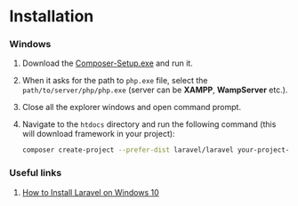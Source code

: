 # Installation 

### Windows

1. Download the [Composer-Setup.exe](https://getcomposer.org/Composer-Setup.exe) and run it.

1. When it asks for the path to `php.exe` file, select the `path/to/server/php/php.exe` (server can be **XAMPP**, **WampServer** etc.).

1. Close all the explorer windows and open command prompt.

1. Navigate to the `htdocs` directory and run the following command (this will download framework in your project):
   ```zsh
   composer create-project --prefer-dist laravel/laravel your-project-name
   ```

### Useful links

1. [How to Install Laravel on Windows 10](https://www.youtube.com/watch?v=bWPPDjpWgW8)
